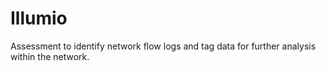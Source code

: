 # Illumio
Assessment to identify network flow logs and tag data for further analysis within the network.
